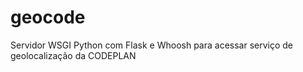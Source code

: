 # geocode
Servidor WSGI Python com Flask e Whoosh para acessar serviço de geolocalização da CODEPLAN
